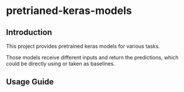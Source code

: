 # pretrianed-keras-models

## Introduction

This project provides pretrained keras models for various tasks. 

Those models receive different inputs and return the predictions, which could be directly using or taken as baselines.


## Usage Guide



